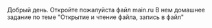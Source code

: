 Добрый день.
Откройте пожалуйста файл main.ru
В нем домашнее задание по теме "Открытие и чтение файла, запись в файл"